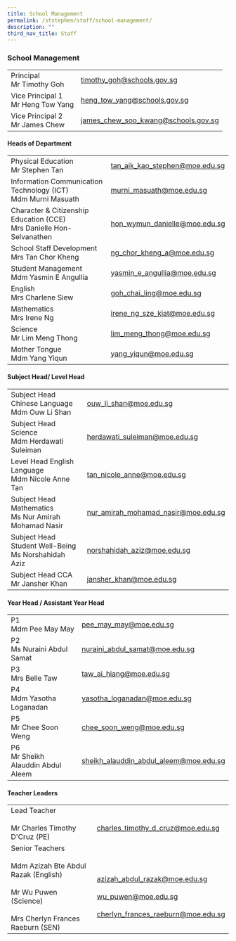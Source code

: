 ```yaml
---
title: School Management
permalink: /ststephen/staff/school-management/
description: ""
third_nav_title: Staff
---
```

### School Management

|  	|  	|
|---	|---	|
| Principal<br>Mr Timothy Goh 	| timothy_goh@schools.gov.sg 	|
| Vice Principal 1<br>Mr Heng Tow Yang 	| heng_tow_yang@schools.gov.sg 	|
| Vice Principal 2<br>Mr James Chew 	| james_chew_soo_kwang@schools.gov.sg 	|

#### Heads of Department

|  	|  	|
|---	|---	|
| Physical Education<br>Mr Stephen Tan 	| tan_aik_kao_stephen@moe.edu.sg 	|
| Information Communication Technology (ICT)<br>Mdm Murni Masuath 	| murni_masuath@moe.edu.sg 	|
| Character & Citizenship Education (CCE)<br>Mrs Danielle Hon-Selvanathen 	| hon_wymun_danielle@moe.edu.sg 	|
| School Staff Development<br>Mrs Tan Chor Kheng 	| ng_chor_kheng_a@moe.edu.sg  	|
| Student Management<br>Mdm Yasmin E Angullia 	| yasmin_e_angullia@moe.edu.sg 	|
| English<br>Mrs Charlene Siew 	| goh_chai_ling@moe.edu.sg 	|
| Mathematics<br>Mrs Irene Ng 	| irene_ng_sze_kiat@moe.edu.sg 	|
| Science<br>Mr Lim Meng Thong 	| lim_meng_thong@moe.edu.sg 	|
| Mother Tongue<br>Mdm Yang Yiqun 	| yang_yiqun@moe.edu.sg 	|

#### Subject Head/ Level Head

|  	|  	|
|---	|---	|
| Subject Head Chinese Language<br>Mdm Ouw Li Shan 	| ouw_li_shan@moe.edu.sg 	|
| Subject Head Science<br>Mdm Herdawati Suleiman 	| herdawati_suleiman@moe.edu.sg 	|
| Level Head English Language<br>Mdm Nicole Anne Tan 	| tan_nicole_anne@moe.edu.sg 	|
| Subject Head Mathematics<br>Ms Nur Amirah Mohamad Nasir 	| nur_amirah_mohamad_nasir@moe.edu.sg 	|
| Subject Head Student Well-Being<br>Ms Norshahidah Aziz  	| norshahidah_aziz@moe.edu.sg  	|
| Subject Head CCA<br>Mr Jansher Khan 	| jansher_khan@moe.edu.sg 	|

#### Year Head / Assistant Year Head

|  	|  	|
|---	|---	|
| P1<br>Mdm Pee May May 	| pee_may_may@moe.edu.sg 	|
| P2<br>Ms Nuraini Abdul Samat 	| nuraini_abdul_samat@moe.edu.sg 	|
| P3<br>Mrs Belle Taw  	| taw_ai_hiang@moe.edu.sg 	|
| P4<br>Mdm Yasotha Loganadan 	| yasotha_loganadan@moe.edu.sg 	|
| P5<br>Mr Chee Soon Weng 	| chee_soon_weng@moe.edu.sg 	|
| P6<br>Mr Sheikh Alauddin Abdul Aleem 	| sheikh_alauddin_abdul_aleem@moe.edu.sg 	|

#### Teacher Leaders

|  	|  	|
|---	|---	|
| Lead Teacher <br><br>Mr Charles Timothy D'Cruz (PE) 	| <br>charles_timothy_d_cruz@moe.edu.sg 	|
| Senior Teachers<br><br>Mdm Azizah Bte Abdul Razak (English)<br><br>Mr Wu Puwen (Science)<br><br>Mrs Cherlyn Frances Raeburn (SEN) 	| <br><br>azizah_abdul_razak@moe.edu.sg<br><br>wu_puwen@moe.edu.sg<br><br>cherlyn_frances_raeburn@moe.edu.sg 	|

